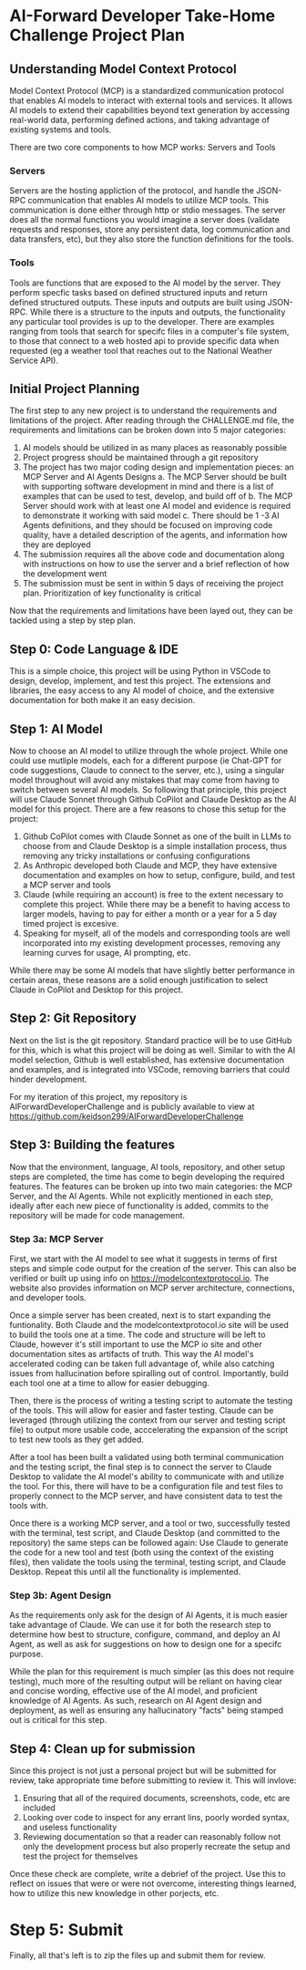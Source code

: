 # AI-Forward Developer Take-Home Challenge Project Plan

## Understanding Model Context Protocol

Model Context Protocol (MCP) is a standardized communication protocol that enables AI models to interact with external tools and services. It allows AI models to extend their capabilities beyond text generation by accessing real-world data, performing defined actions, and taking advantage of existing systems and tools.

There are two core components to how MCP works: Servers and Tools

### Servers

Servers are the hosting appliction of the protocol, and handle the JSON-RPC communication that enables AI models to utilize MCP tools. This communication is done either through http or stdio messages. The server does all the normal functions you would imagine a server does (validate requests and responses, store any persistent data, log communication and data transfers, etc), but they also store the function definitions for the tools.

### Tools

Tools are functions that are exposed to the AI model by the server. They perform specfic tasks based on defined structured inputs and return defined structured outputs. These inputs and outputs are built using JSON-RPC. While there is a structure to the inputs and outputs, the functionality any particular tool provides is up to the developer. There are examples ranging from tools that search for specifc files in a computer's file system, to those that connect to a web hosted api to provide specific data when requested (eg a weather tool that reaches out to the National Weather Service API).

## Initial Project Planning

The first step to any new project is to understand the requirements and limitations of the project. After reading through the CHALLENGE.md file, the requirements and limitations can be broken down into 5 major categories:

1. AI models should be utilized in as many places as reasonably possible
2. Project progress should be maintained through a git repository
3. The project has two major coding design and implementation pieces: an MCP Server and AI Agents Designs
   a. The MCP Server should be built with supporting software development in mind and there is a list of examples that can be used to test, develop, and build off of
   b. The MCP Server should work with at least one AI model and evidence is required to demonstrate it working with said model
   c. There should be 1 -3 AI Agents definitions, and they should be focused on improving code quality, have a detailed description of the agents, and information how they are deployed
4. The submission requires all the above code and documentation along with instructions on how to use the server and a brief reflection of how the development went
5. The submission must be sent in within 5 days of receiving the project plan. Prioritization of key functionality is critical

Now that the requirements and limitations have been layed out, they can be tackled using a step by step plan.

## Step 0: Code Language & IDE

This is a simple choice, this project will be using Python in VSCode to design, develop, implement, and test this project. The extensions and libraries, the easy access to any AI model of choice, and the extensive documentation for both make it an easy decision.

## Step 1: AI Model

Now to choose an AI model to utilize through the whole project. While one could use mutliple models, each for a different purpose (ie Chat-GPT for code suggestions, Claude to connect to the server, etc.), using a singular model throughout will avoid any mistakes that may come from having to switch between several AI models. So following that principle, this project will use Claude Sonnet through Github CoPilot and Claude Desktop as the AI model for this project. There are a few reasons to chose this setup for the project:

1. Github CoPilot comes with Claude Sonnet as one of the built in LLMs to choose from and Claude Desktop is a simple installation process, thus removing any tricky installations or confusing configurations
2. As Anthropic developed both Claude and MCP, they have extensive documentation and examples on how to setup, configure, build, and test a MCP server and tools
3. Claude (while requiring an account) is free to the extent necessary to complete this project. While there may be a benefit to having access to larger models, having to pay for either a month or a year for a 5 day timed project is excesive.
4. Speaking for myself, all of the models and corresponding tools are well incorporated into my existing development processes, removing any learning curves for usage, AI prompting, etc.

While there may be some AI models that have slightly better performance in certain areas, these reasons are a solid enough justification to select Claude in CoPilot and Desktop for this project.

## Step 2: Git Repository

Next on the list is the git repository. Standard practice will be to use GitHub for this, which is what this project will be doing as well. Similar to with the AI model selection, Github is well established, has extensive documentation and examples, and is integrated into VSCode, removing barriers that could hinder development.

For my iteration of this project, my repository is AIForwardDeveloperChallenge and is publicly available to view at https://github.com/keidson299/AIForwardDeveloperChallenge

## Step 3: Building the features

Now that the environment, language, AI tools, repository, and other setup steps are completed, the time has come to begin developing the required features. The features can be broken up into two main categories: the MCP Server, and the AI Agents. While not explicitly mentioned in each step, ideally after each new piece of functionality is added, commits to the repository will be made for code management.

### Step 3a: MCP Server

First, we start with the AI model to see what it suggests in terms of first steps and simple code output for the creation of the server. This can also be verified or built up using info on https://modelcontextprotocol.io. The website also provides information on MCP server architecture, connections, and developer tools.

Once a simple server has been created, next is to start expanding the funtionality. Both Claude and the modelcontextprotocol.io site will be used to build the tools one at a time. The code and structure will be left to Claude, however it's still important to use the MCP io site and other documentation sites as artifacts of truth. This way the AI model's accelerated coding can be taken full advantage of, while also catching issues from hallucination before spiralling out of control. Importantly, build each tool one at a time to allow for easier debugging.

Then, there is the process of writing a testing script to automate the testing of the tools. This will allow for easier and faster testing. Claude can be leveraged (through utilizing the context from our server and testing script file) to output more usable code, acccelerating the expansion of the script to test new tools as they get added.

After a tool has been built a validated using both terminal communication and the testing script, the final step is to connect the server to Claude Desktop to validate the AI model's ability to communicate with and utilize the tool. For this, there will have to be a configuration file and test files to properly connect to the MCP server, and have consistent data to test the tools with.

Once there is a working MCP server, and a tool or two, successfully tested with the terminal, test script, and Claude Desktop (and committed to the repository) the same steps can be followed again: Use Claude to generate the code for a new tool and test (both using the context of the existing files), then validate the tools using the terminal, testing script, and Claude Desktop. Repeat this until all the functionality is implemented.

### Step 3b: Agent Design

As the requirements only ask for the design of AI Agents, it is much easier take advantage of Claude. We can use it for both the research step to determine how best to structure, configure, command, and deploy an AI Agent, as well as ask for suggestions on how to design one for a specifc purpose.

While the plan for this requirement is much simpler (as this does not require testing), much more of the resulting output will be reliant on having clear and concise wording, effective use of the AI model, and proficient knowledge of AI Agents. As such, research on AI Agent design and deployment, as well as ensuring any hallucinatory "facts" being stamped out is critical for this step.

## Step 4: Clean up for submission

Since this project is not just a personal project but will be submitted for review, take appropriate time before submitting to review it. This will invlove:

1. Ensuring that all of the required documents, screenshots, code, etc are included
2. Looking over code to inspect for any errant lins, poorly worded syntax, and useless
   functionality
3. Reviewing documentation so that a reader can reasonably follow not only the development process
   but also properly recreate the setup and test the project for themselves

Once these check are complete, write a debrief of the project. Use this to reflect on issues that were or were not overcome, interesting things learned, how to utilize this new knowledge in other porjects, etc.

# Step 5: Submit

Finally, all that's left is to zip the files up and submit them for review.
